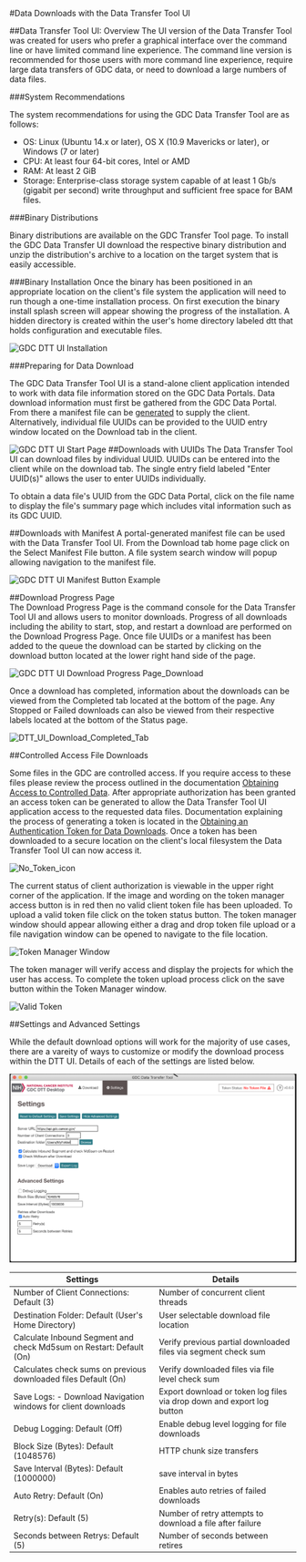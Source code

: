 #Data Downloads with the Data Transfer Tool UI

##Data Transfer Tool UI: Overview
The UI version of the Data Transfer Tool was created for users who prefer a graphical interface over the command line or have limited command line experience.  The command line version is recommended for those users with more command line experience, require large data transfers of GDC data, or need to download a large numbers of data files.

###System Recommendations

The system recommendations for using the GDC Data Transfer Tool are as follows:

* OS: Linux (Ubuntu 14.x or later), OS X (10.9 Mavericks or later), or Windows (7 or later)
* CPU: At least four 64-bit cores, Intel or AMD
* RAM: At least 2 GiB
* Storage: Enterprise-class storage system capable of at least 1 Gb/s (gigabit per second) write throughput and sufficient free space for BAM files.

###Binary Distributions

Binary distributions are available on the GDC Transfer Tool page. To install the GDC Data Transfer UI download the respective binary distribution and unzip the distribution's archive to a location on the target system that is easily accessible.

###Binary Installation
Once the binary has been positioned in an appropriate location on the client's file system the application will need to run though a one-time installation process.  On first execution the binary install splash screen will appear showing the progress of the installation.  A hidden directory is created within the user's home directory labeled dtt that holds configuration and executable files.

![GDC DTT UI Installation](images/GDC_DTT_UI_INSTALLv7.png "GDC Data Transfer Tool UI Install")


###Preparing for Data Download

The GDC Data Transfer Tool UI is a stand-alone client application intended to work with data file information stored on the GDC Data Portals.  Data download information must first be gathered from  the GDC Data Portal.  From there a manifest file can be [generated](https://docs.gdc.cancer.gov/Data_Transfer_Tool/Users_Guide/Preparing_for_Data_Download_and_Upload/#obtaining-a-manifest-file-for-data-download) to supply the client.  Alternatively, individual file UUIDs can be provided to the UUID entry window located on the Download tab in the client.

![GDC DTT UI Start Page](images/DTT_UI_Start_Page.png)
##Downloads with UUIDs
The Data Transfer Tool UI can download files by individual UUID.  UUIDs can be entered into the client while on the download tab.  The single entry field labeled "Enter UUID(s)" allows the user to enter UUIDs individually.     

To obtain a data file's UUID from the GDC Data Portal, click on the file name to display the file's summary page which includes vital information such as its GDC UUID.  

##Downloads with Manifest
A portal-generated manifest file can be used with the Data Transfer Tool UI.  From the Download tab home page click on the Select Manifest File button.  A file system search window will popup allowing navigation to the manifest file.  

![GDC DTT UI Manifest Button Example](images/Manifest_button_DTT_UI_Start_Window.png "GDC Data Transfer Tool UI Manifest Button")     

##Download Progress Page  
The Download Progress Page is the command console for the Data Transfer Tool UI and allows users to monitor downloads. Progress of all downloads including the ability to start, stop, and restart a download are performed on the Download Progress Page.  Once file UUIDs or a manifest has been added to the queue the download can be started by clicking on the download button located at the lower right hand side of the page.  

![GDC DTT UI Download Progress Page_Download](images/Download_Progress_Page_download.png)

Once a download has completed, information about the downloads can be viewed from the Completed tab located at the bottom of the page.  Any Stopped or Failed downloads can also be viewed from their respective labels located at the bottom of the Status page.  

![DTT_UI_Download_Completed_Tab](images/DTT_UI_download_completed.png)

##Controlled Access File Downloads

Some files in the GDC are controlled access.  If you require access to these files please review the process outlined in the documentation [Obtaining Access to Controlled Data](https://gdc.cancer.gov/access-data/obtaining-access-controlled-data).    After appropriate authorization has been granted an access token can be generated to allow the Data Transfer Tool UI application access to the requested data files.  Documentation explaining the process of generating a token is located in the [Obtaining an Authentication Token for Data Downloads](https://docs.gdc.cancer.gov/Data_Transfer_Tool/Users_Guide/Preparing_for_Data_Download_and_Upload/#obtaining-an-authentication-token-for-data-downloads).  Once a token has been downloaded to a secure location on the client's local filesystem the Data Transfer Tool UI can now access it.  

![No_Token_icon](images/No_Token_file_dtt_ui.png)  

The current status of client authorization is viewable in the upper right corner of the application.  If the image and wording on the token manager access button is in red then no valid client token file has been uploaded.  To upload a valid token file click on the token status button.  The token manager window should appear allowing either a drag and drop token file upload or a file navigation window can be opened to navigate to the file location.

![Token Manager Window](images/Token_Manager_Window.png)

The token manager will verify access and display the projects for which the user has access.  To complete the token upload process click on the save button within the Token Manager window.

![Valid Token](images/validated_token.png)

##Settings and Advanced Settings

While the default download options will work for the majority of use cases, there are a vareity of ways to customize or modify the download process within the DTT UI.  Details of each of the settings are listed below.

![DTT Settings and Advanced Settings Page](images/DTT_Settings_Page.png)   

| Settings | Details
|----------|---------|
| Number of Client Connections: Default (3) | Number of concurrent client threads |
| Destination Folder: Default (User's Home Directory) | User selectable download file location |  
| Calculate Inbound Segment and check Md5sum on Restart: Default (On) | Verify previous partial downloaded files via segment check sum |
| Calculates check sums on previous downloaded files Default (On) | Verify downloaded files via file level check sum |
| Save Logs: - Download Navigation windows for client downloads | Export download or token log files via drop down and export log button |
| Debug Logging: Default (Off) | Enable debug level logging for file downloads |
| Block Size (Bytes): Default (1048576) | HTTP chunk size transfers |
| Save Interval (Bytes): Default (1000000) | save interval in bytes |
| Auto Retry: Default (On) | Enables auto retries of failed downloads |
| Retry(s): Default (5) | Number of retry attempts to download a file after failure |
| Seconds between Retrys: Default (5) | Number of seconds between retires |  
